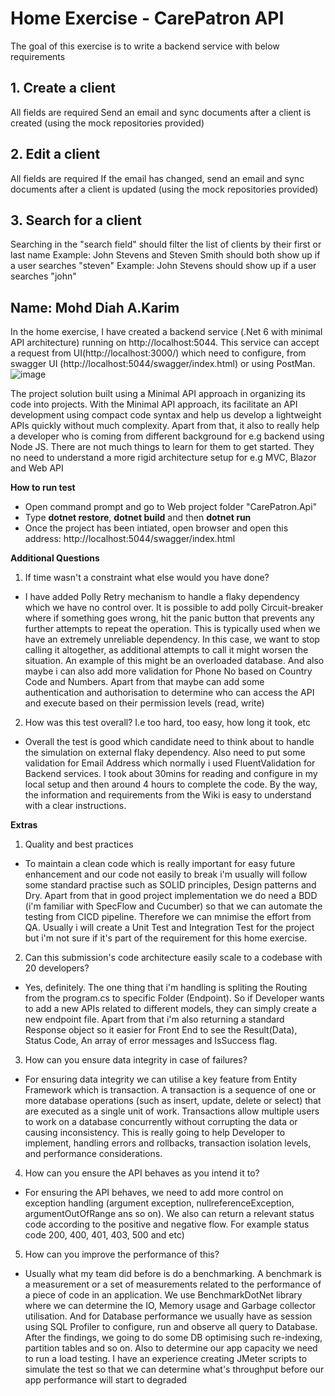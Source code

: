 # **Home Exercise - CarePatron API**
The goal of this exercise is to write a backend service with below requirements
## 1. Create a client
All fields are required
Send an email and sync documents after a client is created (using the mock repositories provided)
## 2. Edit a client
All fields are required
If the email has changed, send an email and sync documents after a client is updated (using the mock repositories provided)
## 3. Search for a client
Searching in the "search field" should filter the list of clients by their first or last name
Example: John Stevens and Steven Smith should both show up if a user searches "steven"
Example: John Stevens should show up if a user searches "john"

## Name: Mohd Diah A.Karim
In the home exercise, I have created a backend service (.Net 6 with minimal API architecture) running on http://localhost:5044. This service can accept a request from UI(http://localhost:3000/) which need to configure, from swagger UI (http://localhost:5044/swagger/index.html) or using PostMan.
![image](https://github.com/Sylar007/CarePatron/assets/5510879/0d5bfa5d-0d81-422f-a0be-7871ae97f07e)

The project solution built using a Minimal API approach in organizing its code into projects.
With the  Minimal API approach, its facilitate an API development using compact code syntax and help us develop a lightweight APIs quickly without much complexity.
Apart from that, it also to really help a developer who is coming from different background for e.g backend using Node JS. There are not much things to learn for them to get started. They no need to understand a more rigid architecture setup for e.g MVC, Blazor and Web API

**How to run test**
- Open command prompt and go to Web project folder "CarePatron.Api"
- Type **dotnet restore**, **dotnet build** and then **dotnet run** 
- Once the project has been intiated, open browser and open this address: http://localhost:5044/swagger/index.html

**Additional Questions**
1. If time wasn't a constraint what else would you have done?
- I have added  Polly Retry mechanism to handle a flaky dependency which we have no control over. It is possible to add polly Circuit-breaker where if something goes wrong, hit the panic button that prevents any further attempts to repeat the operation. This is typically used when we have an extremely unreliable dependency. In this case, we want to stop calling it altogether, as additional attempts to call it might worsen the situation. An example of this might be an overloaded database. And also maybe i can also add more validation for Phone No based on Country Code and Numbers. Apart from that maybe can add some authentication and authorisation to determine who can access the API and execute based on their permission levels (read, write)
  
2. How was this test overall? I.e too hard, too easy, how long it took, etc
- Overall the test is good which candidate need to think about to handle the simulation on external flaky dependency. Also need to put some validation for Email Address which normally i used FluentValidation for Backend services. I took about 30mins for reading and configure in my local setup and then around 4 hours to complete the code. By the way, the information and requirements from the Wiki is easy to understand with a clear instructions.

**Extras**
1. Quality and best practices
- To maintain a clean code which is really important for easy future enhancement and our code not easily to break i'm usually will follow some standard practise such as SOLID principles, Design patterns and Dry. Apart from that in good project implementation we do need a BDD (i'm familiar with SpecFlow and Cucumber) so that we can automate the testing from CICD pipeline. Therefore we can mnimise the effort from QA. Usually i will create a Unit Test and Integration Test for the project but i'm not sure if it's part of the requirement for this home exercise.
2. Can this submission's code architecture easily scale to a codebase with 20 developers?
- Yes, definitely. The one thing that i'm handling is spliting the Routing from the program.cs to specific Folder (Endpoint). So if Developer wants to add a new APIs related to different models, they can simply create a new endpoint file. Apart from that i'm also returning a standard Response object so it easier for Front End to see the Result(Data), Status Code, An array of error messages and IsSuccess flag. 
3. How can you ensure data integrity in case of failures?
- For ensuring data integrity we can utilise a key feature from Entity Framework which is transaction. A transaction is a sequence of one or more database operations (such as insert, update, delete or select) that are executed as a single unit of work. Transactions allow multiple users to work on a database concurrently without corrupting the data or causing inconsistency. This is really going to help Developer to implement, handling errors and rollbacks, transaction isolation levels, and performance considerations. 
4. How can you ensure the API behaves as you intend it to?
- For ensuring the API behaves, we need to add more control on exception handling (argument exception, nullreferenceException, argumentOutOfRange ans so on). We also can return a relevant status code according to the positive and negative flow. For example status code 200, 400, 401, 403, 500 and etc) 
5. How can you improve the performance of this?
- Usually what my team did before is do a benchmarking. A benchmark is a measurement or a set of measurements related to the performance of a piece of code in an application. We use BenchmarkDotNet library where we can determine the IO, Memory usage and Garbage collector utilisation. And for Database performance we usually have as session using SQL Profiler to configure, run and observe all query to Database. After the findings, we going to do some DB optimising such re-indexing, partition tables and so on. Also to determine our app capacity we need to run a load testing. I have an experience creating JMeter scripts to simulate the test so that we can determine what's throughput before our app performance will start to degraded
